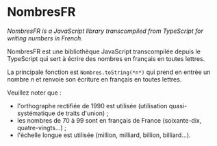 # NombresFR
*NombresFR is a JavaScript library transcompiled from TypeScript for writing numbers in French.*

NombresFR est une bibliothèque JavaScript transcompilée depuis le TypeScript qui sert à écrire des nombres en français en toutes lettres.

La principale fonction est `Nombres.toString(*n*)` qui prend en entrée un nombre *n* et renvoie son écriture en français en toutes lettres.

Veuillez noter que :
* l'orthographe rectifiée de 1990 est utilisée (utilisation quasi-systématique de traits d'union) ;
* les nombres de 70 à 99 sont en français de France (soixante-dix, quatre-vingts…) ;
* l'échelle longue est utilisée (million, milliard, billion, billiard…).
